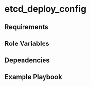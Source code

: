 etcd_deploy_config
=========



Requirements
------------



Role Variables
--------------



Dependencies
------------



Example Playbook
----------------
